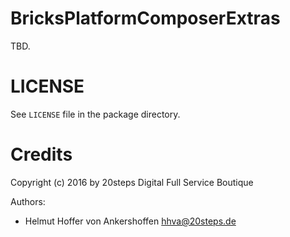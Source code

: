 # BricksPlatformComposerExtras

TBD.

# LICENSE
See `LICENSE` file in the package directory.

# Credits

Copyright (c) 2016 by 20steps Digital Full Service Boutique

Authors:
* Helmut Hoffer von Ankershoffen <hhva@20steps.de>
